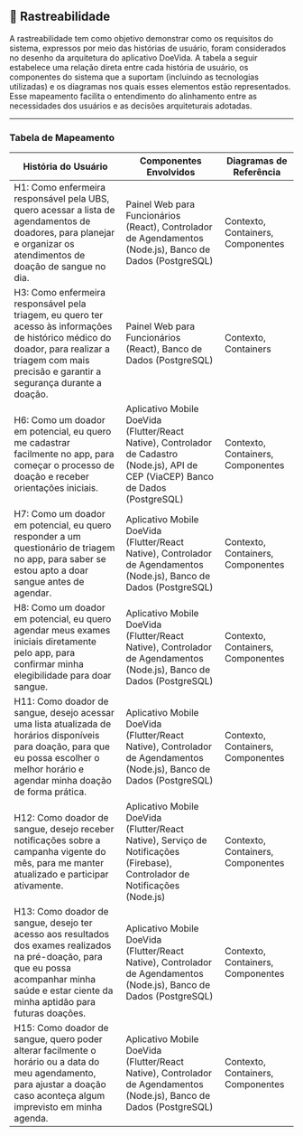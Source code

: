 ## 🔎 Rastreabilidade

A rastreabilidade tem como objetivo demonstrar como os requisitos do sistema, expressos por meio das histórias de usuário, foram considerados no desenho da arquitetura do aplicativo DoeVida. A tabela a seguir estabelece uma relação direta entre cada história de usuário, os componentes do sistema que a suportam (incluindo as tecnologias utilizadas) e os diagramas nos quais esses elementos estão representados. Esse mapeamento facilita o entendimento do alinhamento entre as necessidades dos usuários e as decisões arquiteturais adotadas.

---

### Tabela de Mapeamento

|**História do Usuário**|**Componentes Envolvidos**|**Diagramas de Referência**|
|-|-|-|
|H1: Como enfermeira responsável pela UBS, quero acessar a lista de agendamentos de doadores, para planejar e organizar os atendimentos de doação de sangue no dia.|Painel Web para Funcionários (React), Controlador de Agendamentos (Node.js), Banco de Dados (PostgreSQL)| Contexto, Containers, Componentes|
|H3: Como enfermeira responsável pela triagem, eu quero ter acesso às informações de histórico médico do doador, para realizar a triagem com mais precisão e garantir a segurança durante a doação.|Painel Web para Funcionários (React), Banco de Dados (PostgreSQL)|Contexto, Containers|
|H6:  Como um doador em potencial, eu quero me cadastrar facilmente no app, para começar o processo de doação e receber orientações iniciais.|Aplicativo Mobile DoeVida (Flutter/React Native), Controlador de Cadastro (Node.js), API de CEP (ViaCEP) Banco de Dados (PostgreSQL)|Contexto, Containers, Componentes|
|H7: Como um doador em potencial, eu quero responder a um questionário de triagem no app, para saber se estou apto a doar sangue antes de agendar.|Aplicativo Mobile DoeVida (Flutter/React Native), Controlador de Agendamentos (Node.js), Banco de Dados (PostgreSQL)|Contexto, Containers, Componentes|
|H8: Como um doador em potencial, eu quero agendar meus exames iniciais diretamente pelo app, para confirmar minha elegibilidade para doar sangue.|Aplicativo Mobile DoeVida (Flutter/React Native), Controlador de Agendamentos (Node.js), Banco de Dados (PostgreSQL)|Contexto, Containers, Componentes|
|H11: Como doador de sangue, desejo acessar uma lista atualizada de horários disponíveis para doação, para que eu possa escolher o melhor horário e agendar minha doação de forma prática.|Aplicativo Mobile DoeVida (Flutter/React Native), Controlador de Agendamentos (Node.js), Banco de Dados (PostgreSQL)|Contexto, Containers, Componentes|
|H12: Como doador de sangue, desejo receber notificações sobre a campanha vigente do mês, para me manter atualizado e participar ativamente.|Aplicativo Mobile DoeVida (Flutter/React Native), Serviço de Notificações (Firebase), Controlador de Notificações (Node.js)|Contexto, Containers, Componentes|
|H13: Como doador de sangue, desejo ter acesso aos resultados dos exames realizados na pré-doação, para que eu possa acompanhar minha saúde e estar ciente da minha aptidão para futuras doações.| Aplicativo Mobile DoeVida (Flutter/React Native), Controlador de Agendamentos (Node.js), Banco de Dados (PostgreSQL)|Contexto, Containers, Componentes|
|H15: Como doador de sangue, quero poder alterar facilmente o horário ou a data do meu agendamento, para ajustar a doação caso aconteça algum imprevisto em minha agenda.|Aplicativo Mobile DoeVida (Flutter/React Native), Controlador de Agendamentos (Node.js), Banco de Dados (PostgreSQL)|Contexto, Containers, Componentes|
